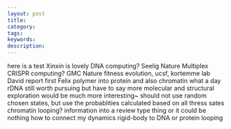 ```yaml
---
layout: post
title: 
category: 
tags: 
keywords: 
description: 
---
```




here is a test
Xinxin is lovely
DNA computing? Seelig Nature
Multiplex CRISPR computing? GMC Nature
fitness evolution, ucsf, kortemme lab
David report first
Felix polymer into protein
and also chromatin
what a day
rDNA still worth pursuing but have to say more molecular and structural exploration would be much more interesting~
should not use random chosen states, but use the probablities calculated based on all thress sates
chromatin looping?
information into a review type thing
or it could be nothing
how to connect my dynamics rigid-body to DNA or protein looping
